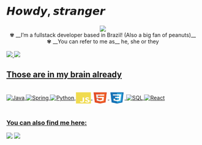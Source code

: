 # 𝙃𝙤𝙬𝙙𝙮, 𝙨𝙩𝙧𝙖𝙣𝙜𝙚𝙧

<div align="center">
   <img height="400em" align="center" src="https://64.media.tumblr.com/112e616f8ee4b34ff28b7f8f004f1121/tumblr_pb7tmmj3zD1ro8ysbo1_500.gifv"/>
   <br>
✾ __I’m a fullstack developer based in Brazil! (Also a big fan of peanuts)__<br>
✾ __You can refer to me as__ he, she or they
</div>
<br>
<div>
   <a href="https://github.com/beazinat">
   <img height="180em" src="https://github-readme-streak-stats.herokuapp.com/?user=beazinat&theme=omni&hide_border=false"/>
   <img height="180em" src="https://github-readme-stats.vercel.app/api/top-langs/?username=beazinat&theme=omni&show_icons=true&hide_border=false&layout=compact"/>
</div>

## **Those are in my brain already**
<div style="display: inline_block"><br>
   <img align="center" alt="Java" height="30" width="40" src="https://cdn.jsdelivr.net/gh/devicons/devicon@latest/icons/java/java-original.svg">
   <img align="center" alt="Spring" height="30" width="40"src="https://cdn.jsdelivr.net/gh/devicons/devicon@latest/icons/spring/spring-original.svg">
   <img align="center" alt="Python" height="30" width="40" src= "https://cdn.jsdelivr.net/gh/devicons/devicon@latest/icons/python/python-original.svg">
   <img align="center" alt="Js" height="30" width="40" src="https://raw.githubusercontent.com/devicons/devicon/master/icons/javascript/javascript-plain.svg">
   <img align="center" alt="HTML" height="30" width="40" src="https://raw.githubusercontent.com/devicons/devicon/master/icons/html5/html5-original.svg">
   <img align="center" alt="CSS" height="30" width="40" src="https://raw.githubusercontent.com/devicons/devicon/master/icons/css3/css3-original.svg">
   <img align="center" alt="SQL" height="30" width="40" src="https://cdn.jsdelivr.net/gh/devicons/devicon@latest/icons/mysql/mysql-original.svg">
   <img align="center" alt="React" height="30" width="40" src="https://cdn.jsdelivr.net/gh/devicons/devicon@latest/icons/react/react-original.svg">
</div>
 
<br>
 
### You can also find me here:
<div> 
   <a href="https://discord.gg/beazinat" target="_blank"><img src="https://img.shields.io/badge/Discord-7289DA?style=for-the-badge&logo=discord&logoColor=white" target="_blank"></a>
   <a href="https://www.linkedin.com/in/beagonca" target="_blank"><img src="https://img.shields.io/badge/-LinkedIn-%230077B5?style=for-the-badge&logo=linkedin&logoColor=white" target="_blank"></a>
</div>
